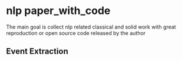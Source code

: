 # nlp paper_with_code
The main goal is collect nlp related classical and solid work with great reproduction or open source code released by the author

## Event Extraction
